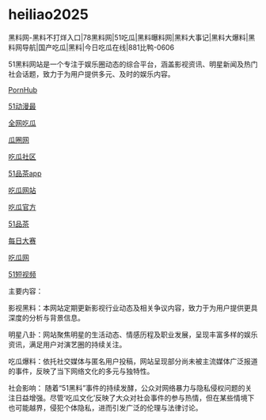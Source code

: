 # heiliao2025
黑料网-黑料不打烊入口|78黑料网|51吃瓜|黑料曝料网|黑料大事记|黑料大爆料|黑料网导航|国产吃瓜|黑料|今日吃瓜在线|881比鸭-0606

51黑料网站是一个专注于娱乐圈动态的综合平台，涵盖影视资讯、明星新闻及热门社会话题，致力于为用户提供多元、及时的娱乐内容。

<a href="https://pornhubzuixin.pages.dev/">PornHub</a>

<a href="https://haijiaoshequzui.pages.dev/">51动漫最</a>

<a href="https://cg4-21.pages.dev/">全网吃瓜</a>

<a href="https://cg6-21.pages.dev/">瓜圈网</a>

<a href="https://cg5-24.pages.dev/">吃瓜社区</a>

<a href="https://pc10-24.pages.dev/">51品茶app</a>

<a href="https://cg1-27.pages.dev/">吃瓜网站</a>

<a href="https://cg5-37.pages.dev/">吃瓜官方</a>

<a href="https://pc8-34.pages.dev/">51品茶</a>

<a href="https://pc1-26.pages.dev/">每日大赛</a>

<a href="https://cg1-39.pages.dev/">吃瓜网</a>

<a href="https://pc2-25.pages.dev/">51短视频</a>

主要内容：

影视黑料：本网站定期更新影视行业动态及相关争议内容，致力于为用户提供更具深度的分析与背景信息。

明星八卦：网站聚焦明星的生活动态、情感历程及职业发展，呈现丰富多样的娱乐资讯，满足用户对演艺圈的持续关注。

吃瓜爆料：依托社交媒体与匿名用户投稿，网站呈现部分尚未被主流媒体广泛报道的事件，反映了当下网络文化的多元与独特性。

社会影响：
随着“51黑料”事件的持续发酵，公众对网络暴力与隐私侵权问题的关注日益增强。尽管‘吃瓜文化’反映了大众对社会事件的参与热情，但在某些情境下也可能越界，侵犯个体隐私，进而引发广泛的伦理与法律讨论。
